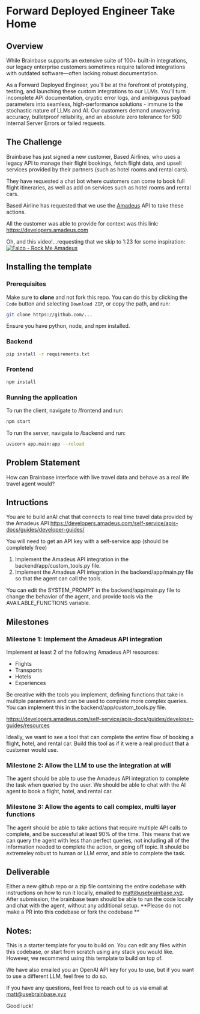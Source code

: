 # Forward Deployed Engineer Take Home

## Overview

While Brainbase supports an extensive suite of 100+ built-in integrations, our legacy enterprise customers sometimes require tailored integrations with outdated software—often lacking robust documentation.

As a Forward Deployed Engineer, you’ll be at the forefront of prototyping, testing, and launching these custom integrations to our LLMs. You’ll turn incomplete API documentation, cryptic error logs, and ambiguous payload parameters into seamless, high-performance solutions - immune to the stochastic nature of LLMs and AI. Our customers demand unwavering accuracy, bulletproof reliability, and an absolute zero tolerance for 500 Internal Server Errors or failed requests.

## The Challenge

Brainbase has just signed a new customer, Based Airlines, who uses a legacy API to manage their flight bookings, fetch flight data, and upsell services provided by their partners (such as hotel rooms and rental cars).  

They have requested a chat bot where customers can come to book full flight itineraries, as well as add on services such as hotel rooms and rental cars.

Based Airline has requested that we use the [Amadeus](https://developers.amadeus.com/) API to take these actions.

All the customer was able to provide for context was this link:
https://developers.amadeus.com

Oh, and this video!...requesting that we skip to 1:23 for some inspiration:
[![Falco - Rock Me Amadeus](https://img.youtube.com/vi/cVikZ8Oe_XA/0.jpg)](https://www.youtube.com/watch?v=cVikZ8Oe_XA)


## Installing the template

### Prerequisites

Make sure to **clone** and not fork this repo. You can do this by clicking the `Code` button and selecting `Download ZIP`, or copy the path, and run:

```bash
git clone https://github.com/...
```

Ensure you have python, node, and npm installed.

### Backend

```bash
pip install -r requirements.txt
```

### Frontend

```bash
npm install
```

### Running the application
To run the client, navigate to /frontend and run:

```bash
npm start
```

To run the server, navigate to /backend and run:

```bash
uvicorn app.main:app --reload
```

## Problem Statement

How can Brainbase interface with live travel data and behave as a real life travel agent would?


## Intructions

You are to build anAI chat that connects to real time travel data provided by the Amadeus API
https://developers.amadeus.com/self-service/apis-docs/guides/developer-guides/

You will need to get an API key with a self-service app (should be completely free)

1. Implement the Amadeus API integration in the backend/app/custom_tools.py file.
2. Implement the Amadeus API integration in the backend/app/main.py file so that the agent can call the tools.

You can edit the SYSTEM_PROMPT in the backend/app/main.py file to change the behavior of the agent, and provide tools via the AVAILABLE_FUNCTIONS variable.


## Milestones

### Milestone 1: Implement the Amadeus API integration
Implement at least 2 of the following Amadeus API resources:
- Flights
- Transports
- Hotels
- Experiences

Be creative with the tools you implement, defining functions that take in multiple parameters and can be used to complete more complex queries. You can implement this in the backend/app/custom_tools.py file.


https://developers.amadeus.com/self-service/apis-docs/guides/developer-guides/resources

Ideally, we want to see a tool that can complete the entire flow of booking a flight, hotel, and rental car. Build this tool as if it were a real product that a customer would use.

### Milestone 2: Allow the LLM to use the integration at will

The agent should be able to use the Amadeus API integration to complete the task when queried by the user. We should be able to chat with the AI agent to book a flight, hotel, and rental car.


### Milestone 3: Allow the agents to call complex, multi layer functions

The agent should be able to take actions that require multiple API calls to complete, and be successful at least 90% of the time. This means that we can query the agent with less than perfect queries, not including all of the information needed to complete the action, or going off topic. It should be extremeley robust to human or LLM error, and able to complete the task.


## Deliverable

Either a new github repo or a zip file containing the entire codebase with instructions on how to run it locally, emailed to matt@usebrainbase.xyz. After submission, the brainbase team should be able to run the code locally and chat with the agent, without any additional setup. **Please do not make a PR into this codebase or fork the codebase ** 


## Notes:

This is a starter template for you to build on. You can edit any files within this codebase, or start from scratch using any stack you would like. However, we recommend using this template to build on top of. 

We have also emailed you an OpenAI API key for you to use, but if you want to use a different LLM, feel free to do so. 

If you have any questions, feel free to reach out to us via email at matt@usebrainbase.xyz

Good luck!
